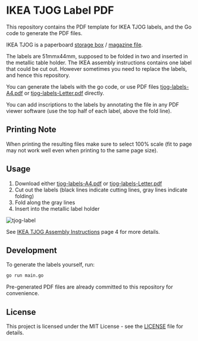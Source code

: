 # IKEA TJOG Label PDF 

This repository contains the PDF template for IKEA TJOG labels, and the Go code to generate the PDF files.

IKEA TJOG is a paperboard [storage box](https://www.ikea.com/ae/en/p/tjog-storage-box-with-lid-dark-grey-40477665/) / [magazine file](https://www.ikea.com/ae/en/p/tjog-magazine-file-dark-grey-90477658/).

The labels are 51mmx44mm, supposed to be folded in two and inserted in the metallic table holder. The IKEA assembly instructions contains one label that could be cut out. However sometimes you need to replace the labels, and hence this repository. 

You can generate the labels with the go code, or use PDF files [tjog-labels-A4.pdf](tjog-labels-A4.pdf) or [tjog-labels-Letter.pdf](tjog-labels-Letter.pdf) directly. 

You can add inscriptions to the labels by annotating the file in any PDF viewer software (use the top half of each label, above the fold line).

## Printing Note

When printing the resulting files make sure to select 100% scale (fit to page may not work well even when printing to the same page size).

## Usage 

1. Download either [tjog-labels-A4.pdf](tjog-labels-A4.pdf) or [tjog-labels-Letter.pdf](tjog-labels-Letter.pdf)
2. Cut out the labels (black lines indicate cutting lines, gray lines indicate folding)
3. Fold along the gray lines
4. Insert into the metallic label holder

![tjog-label](https://github.com/user-attachments/assets/9f46bec9-4316-4cc9-9ee7-825babf7db6a)

See [IKEA TJOG Assembly Instructions](https://www.ikea.com/ca/en/assembly_instructions/tjog-magazine-file-dark-gray__AA-2201975-1-2.pdf) page 4 for more details.

## Development

To generate the labels yourself, run:

```bash
go run main.go
```

Pre-generated PDF files are already committed to this repository for convenience.

## License

This project is licensed under the MIT License - see the [LICENSE](LICENSE) file for details.

